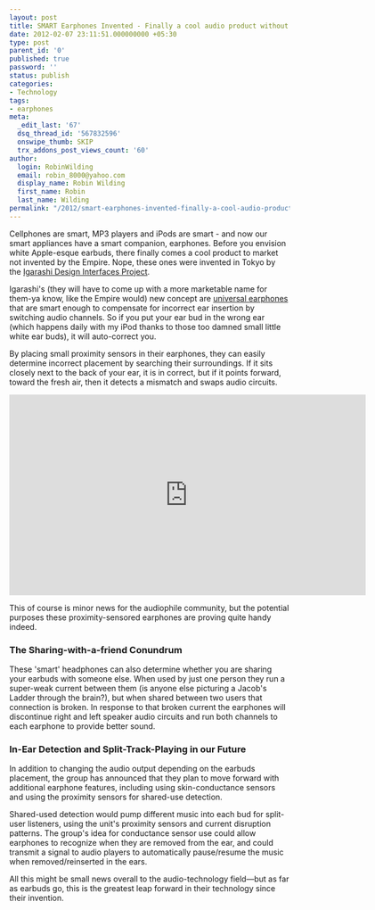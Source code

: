 ```yaml
---
layout: post
title: SMART Earphones Invented - Finally a cool audio product without the Apple logo
date: 2012-02-07 23:11:51.000000000 +05:30
type: post
parent_id: '0'
published: true
password: ''
status: publish
categories:
- Technology
tags:
- earphones
meta:
  _edit_last: '67'
  dsq_thread_id: '567832596'
  onswipe_thumb: SKIP
  trx_addons_post_views_count: '60'
author:
  login: RobinWilding
  email: robin_8000@yahoo.com
  display_name: Robin Wilding
  first_name: Robin
  last_name: Wilding
permalink: "/2012/smart-earphones-invented-finally-a-cool-audio-product-without-the-apple-logo/"
---
```

<p>Cellphones are smart, MP3 players and iPods are smart - and now our smart appliances have a smart companion, earphones. Before you envision white Apple-esque earbuds, there finally comes a cool product to market not invented by the Empire. Nope, these ones were invented in Tokyo by the&nbsp;<a href="http://www.designinterface.jp/en/">Igarashi Design Interfaces Project</a>.</p>
<p>Igarashi's (they will have to come up with a more marketable name for them-ya know, like the Empire would) new concept are <a href="http://www.designinterface.jp/en/projects/UniversalEarphones/">universal earphones</a> that are smart enough to compensate for incorrect ear insertion by switching audio channels. So if you put your ear bud in the wrong ear (which happens daily with my iPod thanks to those too damned small little white ear buds), it will auto-correct you.</p>
<p>By placing small proximity sensors in their earphones, they can easily determine incorrect placement by searching their surroundings. If it sits closely next to the back of your ear, it is in correct, but if it points forward, toward the fresh air, then it detects a mismatch and swaps audio circuits.</p>
<p><!--more--></p>
<p><iframe src="http://player.vimeo.com/video/36062219?title=0&amp;byline=0&amp;portrait=0" width="640" height="360" frameborder="0" webkitallowfullscreen mozallowfullscreen allowfullscreen></iframe></p>
<p>This of course is minor news for the audiophile community, but the potential purposes these proximity-sensored earphones are proving quite handy indeed.</p>
<h3>The Sharing-with-a-friend Conundrum</h3>
<p>These 'smart' headphones can also determine whether you are sharing your earbuds with someone else. When used by just one person they run a super-weak current between them (is anyone else picturing a Jacob's Ladder through the brain?), but when shared between two users that connection is broken. In response to that broken current the earphones will discontinue right and left speaker audio circuits and run both channels to each earphone to provide better sound.</p>
<h3>In-Ear Detection and Split-Track-Playing in our Future</h3>
<p>In addition to changing the audio output depending on the earbuds placement, the group has announced that they plan to move forward with additional earphone features, including using skin-conductance sensors and using the proximity sensors for shared-use detection. </p>
<p>Shared-used detection would pump different music into each bud for split-user listeners, using the unit's proximity sensors and current disruption patterns. The group's idea for conductance sensor use could allow earphones to recognize when they are removed from the ear, and could transmit a signal to audio players to automatically pause/resume the music when removed/reinserted in the ears. </p>
<p>All this might be small news overall to the audio-technology field&mdash;but as far as earbuds go, this is the greatest leap forward in their technology since their invention.</p>
